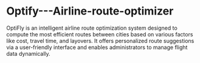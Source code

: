 # Optify---Airline-route-optimizer
OptiFly is an intelligent airline route optimization system designed to compute the most efficient routes between cities based on various factors like cost, travel time, and layovers. It offers personalized route suggestions via a user-friendly interface and enables administrators to manage flight data dynamically. 
